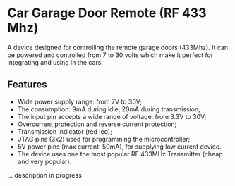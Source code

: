 # Car Garage Door Remote (RF 433 Mhz)

A device designed for controlling the remote garage doors (433Mhz). It can be powered and controlled from 7 to 30 volts which make it perfect for integrating and using in the cars.

Features
-------------------
* Wide power supply range: from 7V to 30V;
* The consumption: 9mA during idle, 20mA during transmission;
* The input pin accepts a wide range of voltage: from 3.3V to 30V;
* Overcurrent protection and reverse current protection;
* Transmission indicator (red led);
* JTAG pins (3x2) used for programming the microcontroller;
* 5V power pins (max current: 50mA), for supplying low current device.
* The device uses one the most popular RF 433MHz Transmitter (cheap and very popular).

... description in progress
